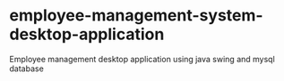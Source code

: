 # employee-management-system-desktop-application
Employee management desktop application using java swing and mysql database 
